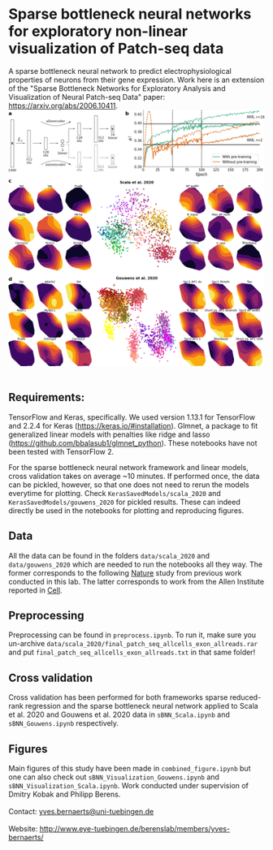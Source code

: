 # Sparse bottleneck neural networks for exploratory non-linear visualization of Patch-seq data
A sparse bottleneck neural network to predict electrophysiological properties of neurons from their gene expression.
Work here is an extension of the "Sparse Bottleneck Networks for Exploratory Analysis and Visualization of Neural Patch-seq Data" paper: https://arxiv.org/abs/2006.10411.
![sBNN latent space visualisation](./figures/combined_figure.png)
<br><br>
## Requirements:

TensorFlow and Keras, specifically. We used version 1.13.1 for TensorFlow and 2.2.4 for Keras (https://keras.io/#installation).
Glmnet, a package to fit generalized linear models with penalties like ridge and lasso (https://github.com/bbalasub1/glmnet_python). These notebooks have not been tested with TensorFlow 2.

For the sparse bottleneck neural network framework and linear models, cross validation takes on average ~10 minutes. If performed once, the data can be pickled, however, so that one does not need to rerun the models everytime for plotting. Check `KerasSavedModels/scala_2020` and `KerasSavedModels/gouwens_2020` for pickled results. These can indeed directly be used in the notebooks for plotting and reproducing figures.


## Data
All the data can be found in the folders `data/scala_2020` and `data/gouwens_2020` which are needed to run the notebooks all they way. The former corresponds to the following [Nature](https://www.nature.com/articles/s41586-020-2907-3) study from previous work conducted in this lab. The latter corresponds to work from the Allen Institute reported in [Cell](https://www.cell.com/cell/pdf/S0092-8674(20)31254-X.pdf).

## Preprocessing
Preprocessing can be found in `preprocess.ipynb`. To run it, make sure you un-archive `data/scala_2020/final_patch_seq_allcells_exon_allreads.rar` and put `final_patch_seq_allcells_exon_allreads.txt` in that same folder!

## Cross validation
Cross validation has been performed for both frameworks sparse reduced-rank regression and the sparse bottleneck neural network applied to Scala et al. 2020 and Gouwens et al. 2020 data in `sBNN_Scala.ipynb` and `sBNN_Gouwens.ipynb` respectively.

## Figures
Main figures of this study have been made in `combined_figure.ipynb` but one can also check out `sBNN_Visualization_Gouwens.ipynb` and `sBNN_Visualization_Scala.ipynb`. 
Work conducted under supervision of Dmitry Kobak and Philipp Berens.
<br><br>
Contact: yves.bernaerts@uni-tuebingen.de
<br><br>
Website: http://www.eye-tuebingen.de/berenslab/members/yves-bernaerts/
